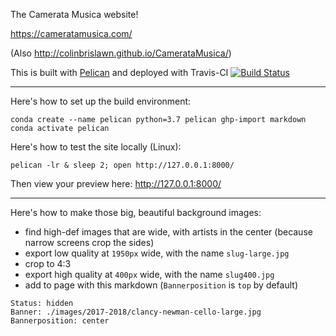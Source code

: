 The Camerata Musica website!

https://cameratamusica.com/

(Also http://colinbrislawn.github.io/CamerataMusica/)

This is built with [Pelican](http://docs.getpelican.com/) and deployed with Travis-CI [![Build Status](https://travis-ci.org/colinbrislawn/CamerataMusica.svg?branch=master)](https://travis-ci.org/colinbrislawn/CamerataMusica)

---

Here's how to set up the build environment:
```
conda create --name pelican python=3.7 pelican ghp-import markdown
conda activate pelican
```

Here's how to test the site locally (Linux):
```
pelican -lr & sleep 2; open http://127.0.0.1:8000/
```
Then view your preview here: http://127.0.0.1:8000/

---

Here's how to make those big, beautiful background images:
- find high-def images that are wide, with artists in the center (because narrow screens crop the sides) 
- export low quality at `1950px` wide, with the name `slug-large.jpg`
- crop to 4:3
- export high quality at `400px` wide, with the name `slug400.jpg`
- add to page with this markdown (`Bannerposition` is `top` by default)
```
Status: hidden
Banner: ./images/2017-2018/clancy-newman-cello-large.jpg
Bannerposition: center
```
